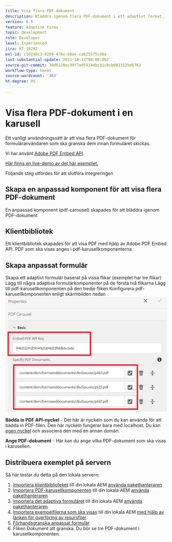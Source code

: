 ```yaml
---
title: Visa flera PDF-dokument
description: Bläddra igenom flera PDF-dokument i ett adaptivt format.
version: 6.5
feature: Adaptive Forms
topic: Development
role: Developer
level: Experienced
jira: KT-10292
exl-id: c1d248c3-8208-476e-b0ae-cab25575cd6a
last-substantial-update: 2021-10-12T00:00:00Z
source-git-commit: 30d6120ec99f7a95414dbc31c0cb002152bd6763
workflow-type: tm+mt
source-wordcount: '363'
ht-degree: 0%

---
```


# Visa flera PDF-dokument i en karusell

Ett vanligt användningssätt är att visa flera PDF-dokument för formuläranvändaren som ska granska dem innan formuläret skickas.

Vi har använt [Adobe PDF Embed API](https://www.adobe.io/apis/documentcloud/dcsdk/pdf-embed.html).

[Här finns en live-demo av det här exemplet.](https://forms.enablementadobe.com/content/dam/formsanddocuments/wefinancecreditcard/jcr:content?wcmmode=disabled)

Följande steg utfördes för att slutföra integreringen

## Skapa en anpassad komponent för att visa flera PDF-dokument

En anpassad komponent (pdf-carousel) skapades för att bläddra igenom PDF-dokument

## Klientbibliotek

Ett klientbibliotek skapades för att visa PDF med hjälp av Adobe PDF Embed API. PDF som ska visas anges i pdf-karusellkomponenterna.

## Skapa anpassat formulär

Skapa ett adaptivt formulär baserat på vissa flikar (exemplet har tre flikar) Lägg till några adaptiva formulärkomponenter på de första två flikarna Lägg till pdf-karusellkomponenten på den tredje fliken Konfigurera pdf-karusellkomponenten enligt skärmbilden nedan
![pdf-carousel](assets/pdf-carousel-af-component.png)

**Bädda in PDF API-nyckel** - Det här är nyckeln som du kan använda för att bädda in PDF-filen. Den här nyckeln fungerar bara med localhost. Du kan [egen nyckel](https://www.adobe.io/apis/documentcloud/dcsdk/pdf-embed.html) och associera den med en annan domän.

**Ange PDF-dokument** - Här kan du ange vilka PDF-dokument som ska visas i karusellen.


## Distribuera exemplet på servern

Så här testar du detta på den lokala servern:

1. [Importera klientbiblioteket](assets/pdf-carousel-client-lib.zip) till din lokala AEM [använda pakethanteraren](http://localhost:4502/crx/packmgr/index.jsp)
1. [Importera PDF-karusellkomponenten](assets/pdf-carousel-component.zip) till din lokala AEM [använda pakethanteraren](http://localhost:4502/crx/packmgr/index.jsp)
1. [Importera det adaptiva formuläret](assets/adaptive-form-pdf-carousel.zip) till din lokala AEM [använda pakethanteraren](http://localhost:4502/crx/packmgr/index.jsp)
1. [Importera exempelfilerna som ska visas](assets/pdf-carousel-sample-documents.zip) till din lokala AEM [med hjälp av länken för överföring av resursfiler](http://localhost:4502/assets.html/content/dam)
1. [Förhandsgranska anpassat formulär](http://localhost:4502/content/dam/formsanddocuments/wefinancecreditcard/jcr:content?wcmmode=disabled)
1. Fliken Dokument att granska. Du bör se tre PDF-dokument i karusellkomponenten.
